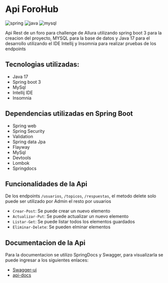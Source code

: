 # Api ForoHub 
  ![spring](https://img.shields.io/badge/SpringBoot-6DB33F?style=flat-square&logo=Spring&logoColor=white)
  ![java](https://img.shields.io/badge/java-%23ED8B00.svg?style=for-the-badge&logo=openjdk&logoColor=white)
  ![mysql](https://img.shields.io/badge/MySQL-005C84?style=for-the-badge&logo=mysql&logoColor=white)

Api Rest de un foro para challenge de Allura utilizando spring boot 3 para la creacion del proyecto, 
MYSQL para la base de datos y Java 17 para el desarrollo utilizando el IDE Intellij y Insomnia para
realizar pruebas de los endpoints

## Tecnologias utilizadas:

- Java 17
- Spring boot 3
- MySql
- Intellij IDE
- Insomnia

## Dependencias utilizadas en Spring Boot

- Spring web
- Spring Security
- Validation
- Spring data Jpa
- Flayway
- MySql
- Devtools
- Lombok
- Springdocs

## Funcionalidades de la Api

De los endpoints `/usuarios`, `/topicos`, `/respuestas`, el metodo delete solo puede ser utilizado por Admin el resto por usuarios

- `Crear-Post`: Se puede crear un nuevo elemento
- `Actualizar-Put`: Se puede actualizar un nuevo elemento
- `Listar-Get`: Se puede listar todos los elementos guardados
- `Eliminar-Delete`: Se pueden elminar elementos

## Documentacion de la Api
Para la documentacion se utilizo SpringDocs y Swagger, para visualizarla se puede ingresar a los siguientes enlaces:

- [Swagger-ui](http://localhost:8080/swagger-ui/index.html#/)
- [api-docs](http://localhost:8080/context-path/v3/api-docs)
